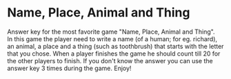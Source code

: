 # Name, Place, Animal and Thing

Answer key for the most favorite game "Name, Place, Animal and Thing".  
In this game the player need to write a name (of a human; for eg. richard), an animal, a place and a thing (such as toothbrush) that starts with the letter that you chose. When a player finishes the game he should count till 20 for the other players to finish. If you don't know the answer you can use the answer key 3 times during the game. 
Enjoy!